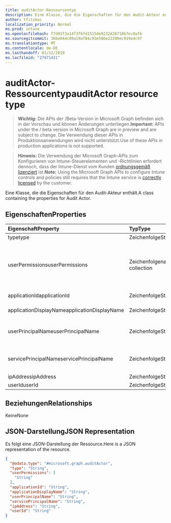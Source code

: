 ```yaml
---
title: auditActor-Ressourcentyp
description: Eine Klasse, die die Eigenschaften für den Audit-Akteur enthält.
author: tfitzmac
localization_priority: Normal
ms.prod: intune
ms.openlocfilehash: f7d93f3a14f3f6fd1515de9232d26718b7ec0af6
ms.sourcegitcommit: 36be044c89a19af84c93e586e22200ec919e4c9f
ms.translationtype: MT
ms.contentlocale: de-DE
ms.lasthandoff: 01/12/2019
ms.locfileid: "27971431"
---
```

# <a name="auditactor-resource-type"></a><span data-ttu-id="80f2f-103">auditActor-Ressourcentyp</span><span class="sxs-lookup"><span data-stu-id="80f2f-103">auditActor resource type</span></span>

> <span data-ttu-id="80f2f-104">**Wichtig:** Die APIs der /Beta-Version in Microsoft Graph befinden sich in der Vorschau und können Änderungen unterliegen.</span><span class="sxs-lookup"><span data-stu-id="80f2f-104">**Important:** APIs under the / beta version in Microsoft Graph are in preview and are subject to change.</span></span> <span data-ttu-id="80f2f-105">Die Verwendung dieser APIs in Produktionsanwendungen wird nicht unterstützt.</span><span class="sxs-lookup"><span data-stu-id="80f2f-105">Use of these APIs in production applications is not supported.</span></span>

> <span data-ttu-id="80f2f-106">**Hinweis:** Die Verwendung der Microsoft Graph-APIs zum Konfigurieren von Intune-Steuerelementen und -Richtlinien erfordert dennoch, dass der Intune-Dienst vom Kunden [ordnungsgemäß lizenziert](https://go.microsoft.com/fwlink/?linkid=839381) ist.</span><span class="sxs-lookup"><span data-stu-id="80f2f-106">**Note:** Using the Microsoft Graph APIs to configure Intune controls and policies still requires that the Intune service is [correctly licensed](https://go.microsoft.com/fwlink/?linkid=839381) by the customer.</span></span>

<span data-ttu-id="80f2f-107">Eine Klasse, die die Eigenschaften für den Audit-Akteur enthält.</span><span class="sxs-lookup"><span data-stu-id="80f2f-107">A class containing the properties for Audit Actor.</span></span>
## <a name="properties"></a><span data-ttu-id="80f2f-108">Eigenschaften</span><span class="sxs-lookup"><span data-stu-id="80f2f-108">Properties</span></span>
|<span data-ttu-id="80f2f-109">Eigenschaft</span><span class="sxs-lookup"><span data-stu-id="80f2f-109">Property</span></span>|<span data-ttu-id="80f2f-110">Typ</span><span class="sxs-lookup"><span data-stu-id="80f2f-110">Type</span></span>|<span data-ttu-id="80f2f-111">Beschreibung</span><span class="sxs-lookup"><span data-stu-id="80f2f-111">Description</span></span>|
|:---|:---|:---|
|<span data-ttu-id="80f2f-112">type</span><span class="sxs-lookup"><span data-stu-id="80f2f-112">type</span></span>|<span data-ttu-id="80f2f-113">Zeichenfolge</span><span class="sxs-lookup"><span data-stu-id="80f2f-113">String</span></span>|<span data-ttu-id="80f2f-114">Akteurtyp</span><span class="sxs-lookup"><span data-stu-id="80f2f-114">Actor Type.</span></span>|
|<span data-ttu-id="80f2f-115">userPermissions</span><span class="sxs-lookup"><span data-stu-id="80f2f-115">userPermissions</span></span>|<span data-ttu-id="80f2f-116">Zeichenfolgenauflistung</span><span class="sxs-lookup"><span data-stu-id="80f2f-116">String collection</span></span>|<span data-ttu-id="80f2f-117">Liste der Benutzerberechtigungen, nachdem die Überwachung ausgeführt wurde.</span><span class="sxs-lookup"><span data-stu-id="80f2f-117">List of user permissions when the audit was performed.</span></span>|
|<span data-ttu-id="80f2f-118">applicationId</span><span class="sxs-lookup"><span data-stu-id="80f2f-118">applicationId</span></span>|<span data-ttu-id="80f2f-119">Zeichenfolge</span><span class="sxs-lookup"><span data-stu-id="80f2f-119">String</span></span>|<span data-ttu-id="80f2f-120">AAD-Anwendungs-ID</span><span class="sxs-lookup"><span data-stu-id="80f2f-120">AAD Application Id.</span></span>|
|<span data-ttu-id="80f2f-121">applicationDisplayName</span><span class="sxs-lookup"><span data-stu-id="80f2f-121">applicationDisplayName</span></span>|<span data-ttu-id="80f2f-122">Zeichenfolge</span><span class="sxs-lookup"><span data-stu-id="80f2f-122">String</span></span>|<span data-ttu-id="80f2f-123">Anwendungsname</span><span class="sxs-lookup"><span data-stu-id="80f2f-123">Name of the Application.</span></span>|
|<span data-ttu-id="80f2f-124">userPrincipalName</span><span class="sxs-lookup"><span data-stu-id="80f2f-124">userPrincipalName</span></span>|<span data-ttu-id="80f2f-125">Zeichenfolge</span><span class="sxs-lookup"><span data-stu-id="80f2f-125">String</span></span>|<span data-ttu-id="80f2f-126">Benutzerprinzipalname (User Principal Name, UPN)</span><span class="sxs-lookup"><span data-stu-id="80f2f-126">User Principal Name (UPN).</span></span>|
|<span data-ttu-id="80f2f-127">servicePrincipalName</span><span class="sxs-lookup"><span data-stu-id="80f2f-127">servicePrincipalName</span></span>|<span data-ttu-id="80f2f-128">Zeichenfolge</span><span class="sxs-lookup"><span data-stu-id="80f2f-128">String</span></span>|<span data-ttu-id="80f2f-129">Dienstprinzipalnamen (Service Principal Name, SPN)</span><span class="sxs-lookup"><span data-stu-id="80f2f-129">Service Principal Name (SPN).</span></span>|
|<span data-ttu-id="80f2f-130">ipAddress</span><span class="sxs-lookup"><span data-stu-id="80f2f-130">ipAddress</span></span>|<span data-ttu-id="80f2f-131">Zeichenfolge</span><span class="sxs-lookup"><span data-stu-id="80f2f-131">String</span></span>|<span data-ttu-id="80f2f-132">IP-Adresse</span><span class="sxs-lookup"><span data-stu-id="80f2f-132">IPAddress.</span></span>|
|<span data-ttu-id="80f2f-133">userId</span><span class="sxs-lookup"><span data-stu-id="80f2f-133">userId</span></span>|<span data-ttu-id="80f2f-134">Zeichenfolge</span><span class="sxs-lookup"><span data-stu-id="80f2f-134">String</span></span>|<span data-ttu-id="80f2f-135">Benutzer-ID</span><span class="sxs-lookup"><span data-stu-id="80f2f-135">User Id.</span></span>|

## <a name="relationships"></a><span data-ttu-id="80f2f-136">Beziehungen</span><span class="sxs-lookup"><span data-stu-id="80f2f-136">Relationships</span></span>
<span data-ttu-id="80f2f-137">Keine</span><span class="sxs-lookup"><span data-stu-id="80f2f-137">None</span></span>
## <a name="json-representation"></a><span data-ttu-id="80f2f-138">JSON-Darstellung</span><span class="sxs-lookup"><span data-stu-id="80f2f-138">JSON Representation</span></span>
<span data-ttu-id="80f2f-139">Es folgt eine JSON-Darstellung der Ressource.</span><span class="sxs-lookup"><span data-stu-id="80f2f-139">Here is a JSON representation of the resource.</span></span>
<!-- {
  "blockType": "resource",
  "@odata.type": "microsoft.graph.auditActor"
}
-->
``` json
{
  "@odata.type": "#microsoft.graph.auditActor",
  "type": "String",
  "userPermissions": [
    "String"
  ],
  "applicationId": "String",
  "applicationDisplayName": "String",
  "userPrincipalName": "String",
  "servicePrincipalName": "String",
  "ipAddress": "String",
  "userId": "String"
}
```





